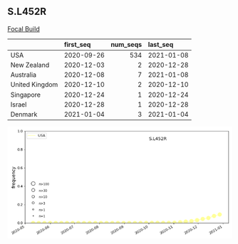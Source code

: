 

## S.L452R
[Focal Build](https://nextstrain.org/groups/neherlab/ncov/S.L452R?c=gt-S_13,152,452)

|                | first_seq   |   num_seqs | last_seq   |
|:---------------|:------------|-----------:|:-----------|
| USA            | 2020-09-26  |        534 | 2021-01-08 |
| New Zealand    | 2020-12-03  |          2 | 2020-12-28 |
| Australia      | 2020-12-08  |          7 | 2021-01-08 |
| United Kingdom | 2020-12-10  |          2 | 2020-12-10 |
| Singapore      | 2020-12-24  |          1 | 2020-12-24 |
| Israel         | 2020-12-28  |          1 | 2020-12-28 |
| Denmark        | 2021-01-04  |          3 | 2021-01-04 |

![Overall trends S.L452R](/overall_trends_figures/overall_trends_S.L452R.png)